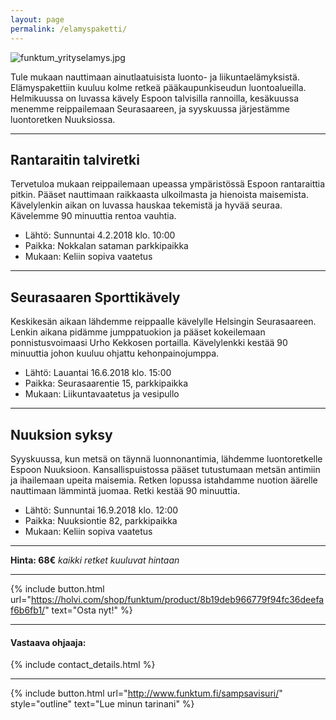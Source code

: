 ```yaml
---
layout: page
permalink: /elamyspaketti/
---
```

![funktum_yrityselamys.jpg]({{site.baseurl}}/media/funktum_yrityselamys.jpg)

Tule mukaan nauttimaan ainutlaatuisista luonto- ja liikuntaelämyksistä. Elämyspakettiin kuuluu kolme retkeä pääkaupunkiseudun luontoalueilla. Helmikuussa on luvassa kävely Espoon talvisilla rannoilla, kesäkuussa menemme reippailemaan Seurasaareen, ja syyskuussa järjestämme luontoretken Nuuksiossa.

---

## Rantaraitin talviretki

Tervetuloa mukaan reippailemaan upeassa ympäristössä Espoon rantaraittia pitkin. Pääset nauttimaan raikkaasta ulkoilmasta 
ja hienoista maisemista. Kävelylenkin aikan on luvassa hauskaa tekemistä ja hyvää seuraa. Kävelemme 90 minuuttia rentoa vauhtia.

* Lähtö: Sunnuntai 4.2.2018 klo. 10:00
* Paikka: Nokkalan sataman parkkipaikka 
* Mukaan: Keliin sopiva vaatetus 

---

## Seurasaaren Sporttikävely

Keskikesän aikaan lähdemme reippaalle kävelylle Helsingin Seurasaareen. Lenkin aikana pidämme jumppatuokion ja pääset
kokeilemaan ponnistusvoimaasi Urho Kekkosen portailla. Kävelylenkki kestää 90 minuuttia johon kuuluu ohjattu kehonpainojumppa. 

* Lähtö: Lauantai 16.6.2018 klo. 15:00
* Paikka: Seurasaarentie 15, parkkipaikka
* Mukaan: Liikuntavaatetus ja vesipullo

---

## Nuuksion syksy

Syyskuussa, kun metsä on täynnä luonnonantimia, lähdemme luontoretkelle Espoon Nuuksioon. 
Kansallispuistossa pääset tutustumaan metsän antimiin ja ihailemaan upeita maisemia. 
Retken lopussa istahdamme nuotion äärelle nauttimaan lämmintä juomaa. Retki kestää 90 minuuttia.

* Lähtö: Sunnuntai 16.9.2018 klo. 12:00
* Paikka: Nuuksiontie 82, parkkipaikka
* Mukaan: Keliin sopiva vaatetus

---

**Hinta: 68€** 
_kaikki retket kuuluvat hintaan_

---

{% include button.html url="https://holvi.com/shop/funktum/product/8b19deb966779f94fc36deefaf6b6fb1/" text="Osta nyt!" %} 

---

#### Vastaava ohjaaja:
{% include contact_details.html %}

---

{% include button.html url="http://www.funktum.fi/sampsavisuri/" style="outline" text="Lue minun tarinani" %}
